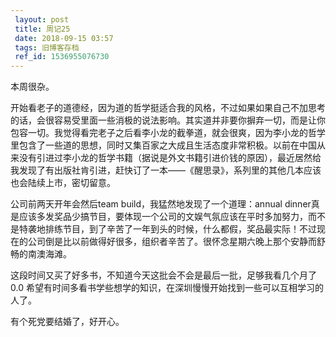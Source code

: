 ```yaml
---
 layout: post
 title: 周记25
 date: 2018-09-15 03:57
 tags: 旧博客存档
 ref_id: 1536955076730
---
```

本周很杂。

开始看老子的道德经，因为道的哲学挺适合我的风格，不过如果如果自己不加思考的话，会很容易受里面一些消极的说法影响。其实道并非要你摒弃一切，而是让你包容一切。我觉得看完老子之后看李小龙的截拳道，就会很爽，因为李小龙的哲学里包含了一些道的思想，同时又集百家之大成且生活态度非常积极。以前在中国从来没有引进过李小龙的哲学书籍（据说是外文书籍引进价钱的原因），最近居然给我发现了有出版社肯引进，赶快订了一本——《醒思录》，系列里的其他几本应该也会陆续上市，密切留意。

公司前两天开年会然后team build，我猛然地发现了一个道理：annual
dinner真是应该多发奖品少搞节目，要体现一个公司的文娱气氛应该在平时多加努力，而不是特袭地排练节目，到了辛苦了一年到头的时候，什么都假，奖品最实际！不过现在的公司倒是比以前做得好很多，组织者辛苦了。很怀念星期六晚上那个安静而舒畅的南澳海滩。

这段时间又买了好多书，不知道今天这批会不会是最后一批，足够我看几个月了 0.0 希望有时间多看书学些想学的知识，在深圳慢慢开始找到一些可以互相学习的人了。

有个死党要结婚了，好开心。

